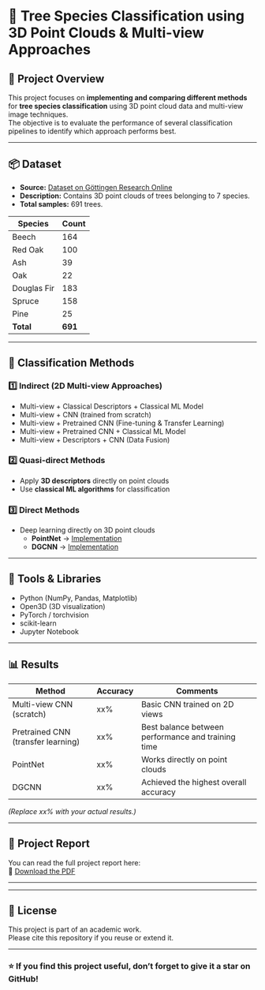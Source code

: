 # 🌲 Tree Species Classification using 3D Point Clouds & Multi-view Approaches

## 🧩 Project Overview
This project focuses on **implementing and comparing different methods** for **tree species classification** using 3D point cloud data and multi-view image techniques.  
The objective is to evaluate the performance of several classification pipelines to identify which approach performs best.

---

## 📦 Dataset

- **Source:** [Dataset on Göttingen Research Online](https://data.goettingen-research-online.de/dataset.xhtml?persistentId=doi:10.25625/FOHUJM)  
- **Description:** Contains 3D point clouds of trees belonging to 7 species.  
- **Total samples:** 691 trees.

| Species        | Count |
|----------------|--------|
| Beech          | 164    |
| Red Oak        | 100    |
| Ash            | 39     |
| Oak            | 22     |
| Douglas Fir    | 183    |
| Spruce         | 158    |
| Pine           | 25     |
| **Total**      | **691** |

---

## 🧠 Classification Methods

### 1️⃣ Indirect (2D Multi-view Approaches)
- Multi-view + Classical Descriptors + Classical ML Model  
- Multi-view + CNN (trained from scratch)  
- Multi-view + Pretrained CNN (Fine-tuning & Transfer Learning)  
- Multi-view + Pretrained CNN + Classical ML Model  
- Multi-view + Descriptors + CNN (Data Fusion)

### 2️⃣ Quasi-direct Methods
- Apply **3D descriptors** directly on point clouds  
- Use **classical ML algorithms** for classification

### 3️⃣ Direct Methods
- Deep learning directly on 3D point clouds  
  - **PointNet** → [Implementation](https://github.com/charlesq34/pointnet)  
  - **DGCNN** → [Implementation](https://github.com/WangYueFt/dgcnn)

---

## 🧰 Tools & Libraries
- Python (NumPy, Pandas, Matplotlib)
- Open3D (3D visualization)
- PyTorch / torchvision
- scikit-learn
- Jupyter Notebook

---

## 📊 Results
| Method | Accuracy | Comments |
|---------|-----------|----------|
| Multi-view CNN (scratch) | xx% | Basic CNN trained on 2D views |
| Pretrained CNN (transfer learning) | xx% | Best balance between performance and training time |
| PointNet | xx% | Works directly on point clouds |
| DGCNN | xx% | Achieved the highest overall accuracy |

*(Replace xx% with your actual results.)*

---

## 📄 Project Report
You can read the full project report here:  
📘 [Download the PDF](./VFTree_Classification_Report_ArehalBtissam_ElfaizRekaia_ErreghayHajar.pdf)

---



---

## 🧾 License
This project is part of an academic work.  
Please cite this repository if you reuse or extend it.

---

### ⭐ If you find this project useful, don’t forget to give it a star on GitHub!
